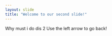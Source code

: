 ```yaml
---
layout: slide
title: "Welcome to our second slide!"
---
```

Why must i do dis 2
Use the left arrow to go back!
